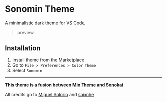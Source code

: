 
# Sonomin Theme

A minimalistic dark theme for VS Code.

> preview


## Installation

1. Install theme from the Marketplace
2. Go to `File > Preferences > Color Theme`
3. Select `Sonomin`

---

**This theme is a fusion between [Min Theme](https://marketplace.visualstudio.com/items?itemName=miguelsolorio.min-theme) and [Sonokai](https://marketplace.visualstudio.com/items?itemName=sainnhe.sonokai)**

All credits go to [Miguel Solorio](https://marketplace.visualstudio.com/publishers/miguelsolorio) and [sainnhe](https://marketplace.visualstudio.com/publishers/sainnhe)